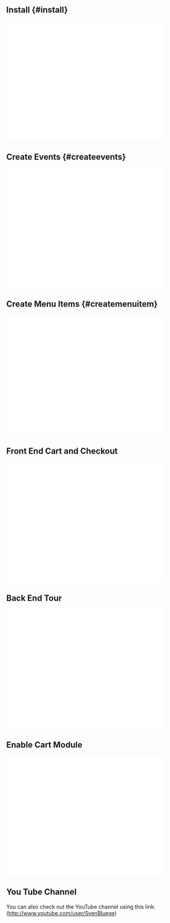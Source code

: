 ## Install {#install}

<iframe width="420" height="315" src="//www.youtube.com/embed/u4HIO5RQCrw?rel=0" frameborder="0" allowfullscreen></iframe>

## Create Events {#createevents}

<iframe width="420" height="315" src="//www.youtube.com/embed/fE-MObwXoIc?rel=0" frameborder="0" allowfullscreen></iframe>

## Create Menu Items {#createmenuitem}

<iframe width="420" height="315" src="//www.youtube.com/embed/O6hTsSrpqJA?rel=0" frameborder="0" allowfullscreen></iframe>

## Front End Cart and Checkout

<iframe width="420" height="315" src="//www.youtube.com/embed/1pPYJB5Awco?rel=0" frameborder="0" allowfullscreen></iframe>

## Back End Tour

<iframe width="420" height="315" src="//www.youtube.com/embed/xz-16LY3zjE?rel=0" frameborder="0" allowfullscreen></iframe>

## Enable Cart Module

<iframe width="420" height="315" src="//www.youtube.com/embed/tAEldAjZ21U?rel=0" frameborder="0" allowfullscreen></iframe>

## You Tube Channel

You can also check out the YouTube channel using this link: (http://www.youtube.com/user/SvenBluege)